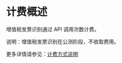# 计费概述

增值税发票识别通过 API 调用次数计费。

说明：增值税发票识别在公测阶段，不收取费用。

更多详情请参见：[计费方式说明](https://docs.jdcloud.com/cn/billing/pay-as-you-go)







     
    
